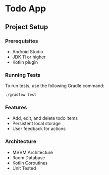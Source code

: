 # Todo App

## Project Setup

### Prerequisites
- Android Studio
- JDK 11 or higher
- Kotlin plugin

### Running Tests
To run tests, use the following Gradle command:
```bash
./gradlew test
```

### Features
- Add, edit, and delete todo items
- Persistent local storage
- User feedback for actions

### Architecture
- MVVM Architecture
- Room Database
- Kotlin Coroutines
- Unit Tested